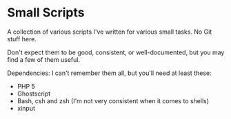 # Small Scripts

A collection of various scripts I've written for various small tasks. No Git stuff here.

Don't expect them to be good, consistent, or well-documented, but you may find a few of them useful.

Dependencies: I can't remember them all, but you'll need at least these:
* PHP 5
* Ghostscript
* Bash, csh and zsh (I'm not very consistent when it comes to shells)
* xinput
